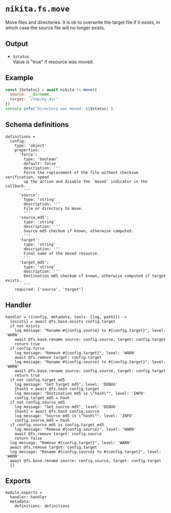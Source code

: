 
# `nikita.fs.move`

Move files and directories. It is ok to overwrite the target file if it
exists, in which case the source file will no longer exists.

## Output

* `$status`   
  Value is "true" if resource was moved.

## Example

```js
const {$status} = await nikita.fs.move({
  source: __dirname,
  target: '/tmp/my_dir'
})
console.info(`Directory was moved: ${$status}`)
```

## Schema definitions

    definitions =
      config:
        type: 'object'
        properties:
          'force':
            type: 'boolean'
            default: false
            description: '''
            Force the replacement of the file without checksum verification, speed
            up the action and disable the `moved` indicator in the callback.
            '''
          'source':
            type: 'string'
            description: '''
            File or directory to move.
            '''
          'source_md5':
            type: 'string'
            description: '''
            Source md5 checkum if known, otherwise computed.
            '''
          'target':
            type: 'string'
            description: '''
            Final name of the moved resource.
            '''
          'target_md5':
            type: 'string'
            description: '''
            Destination md5 checkum if known, otherwise computed if target exists.
            '''
        required: ['source', 'target']

## Handler

    handler = ({config, metadata, tools: {log, path}}) ->
      {exists} = await @fs.base.exists config.target
      if not exists
        log message: "Rename #{config.source} to #{config.target}", level: 'WARN'
        await @fs.base.rename source: config.source, target: config.target
        return true
      if config.force
        log message: "Remove #{config.target}", level: 'WARN'
        await @fs.remove target: config.target
        log message: "Rename #{config.source} to #{config.target}", level: 'WARN'
        await @fs.base.rename source: config.source, target: config.target
        return true
      if not config.target_md5
        log message: "Get target md5", level: 'DEBUG'
        {hash} = await @fs.hash config.target
        log message: "Destination md5 is \"hash\"", level: 'INFO'
        config.target_md5 = hash
      if not config.source_md5
        log message: "Get source md5", level: 'DEBUG'
        {hash} = await @fs.hash config.source
        log message: "Source md5 is \"hash\"", level: 'INFO'
        config.source_md5 = hash
      if config.source_md5 is config.target_md5
        log message: "Remove #{config.source}", level: 'WARN'
        await @fs.remove target: config.source
        return false
      log message: "Remove #{config.target}", level: 'WARN'
      await @fs.remove target: config.target
      log message: "Rename #{config.source} to #{config.target}", level: 'WARN'
      await @fs.base.rename source: config.source, target: config.target
      {}

## Exports

    module.exports =
      handler: handler
      metadata:
        definitions: definitions
